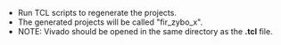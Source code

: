 * Run TCL scripts to regenerate the projects.
* The generated projects will be called "fir_zybo_x".
* NOTE: Vivado should be opened in the same directory as the **.tcl** file.